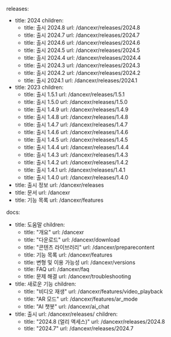 releases:
  - title: 2024
    children:
    - title: 출시 2024.8
      url: /dancexr/releases/2024.8
    - title: 출시 2024.7
      url: /dancexr/releases/2024.7
    - title: 출시 2024.6
      url: /dancexr/releases/2024.6
    - title: 출시 2024.5
      url: /dancexr/releases/2024.5
    - title: 출시 2024.4
      url: /dancexr/releases/2024.4
    - title: 출시 2024.3
      url: /dancexr/releases/2024.3
    - title: 출시 2024.2
      url: /dancexr/releases/2024.2
    - title: 출시 2024.1
      url: /dancexr/releases/2024.1
  - title: 2023
    children:
    - title: 출시 1.5.1
      url: /dancexr/releases/1.5.1
    - title: 출시 1.5.0
      url: /dancexr/releases/1.5.0
    - title: 출시 1.4.9
      url: /dancexr/releases/1.4.9
    - title: 출시 1.4.8
      url: /dancexr/releases/1.4.8
    - title: 출시 1.4.7
      url: /dancexr/releases/1.4.7
    - title: 출시 1.4.6
      url: /dancexr/releases/1.4.6
    - title: 출시 1.4.5
      url: /dancexr/releases/1.4.5
    - title: 출시 1.4.4
      url: /dancexr/releases/1.4.4
    - title: 출시 1.4.3
      url: /dancexr/releases/1.4.3
    - title: 출시 1.4.2
      url: /dancexr/releases/1.4.2
    - title: 출시 1.4.1
      url: /dancexr/releases/1.4.1
    - title: 출시 1.4.0
      url: /dancexr/releases/1.4.0
  - title: 출시 정보
    url: /dancexr/releases
  - title: 문서
    url: /dancexr
  - title: 기능 목록
    url: /dancexr/features

docs:
  - title: 도움말
    children:
      - title: "개요"
        url: /dancexr
      - title: "다운로드"
        url: /dancexr/download
      - title: "콘텐츠 라이브러리"
        url: /dancexr/preparecontent
      - title: 기능 목록
        url: /dancexr/features
      - title: 변형 및 이용 가능성
        url: /dancexr/versions
      - title: FAQ
        url: /dancexr/faq
      - title: 문제 해결
        url: /dancexr/troubleshooting
  - title: 새로운 기능
    children:
      - title: "비디오 재생"
        url: /dancexr/features/video_playback
      - title: "AR 모드"
        url: /dancexr/features/ar_mode
      - title: "AI 챗봇"
        url: /dancexr/ai_chat
  - title: 출시
    url: /dancexr/releases/
    children:
    - title: "2024.8 (얼리 액세스)"
      url: /dancexr/releases/2024.8
    - title: "2024.7"
      url: /dancexr/releases/2024.7
